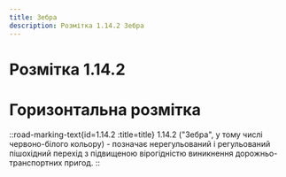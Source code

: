 ```yaml
---
title: Зебра
description: Розмітка 1.14.2 Зебра
---
```

# Розмітка 1.14.2
# Горизонтальна розмітка
::road-marking-text{id=1.14.2 :title=title}
1.14.2 ("Зебра", у тому числі червоно-білого кольору) - позначає нерегульований і регульований пішохідний перехід з підвищеною вірогідністю виникнення дорожньо-транспортних пригод.
::